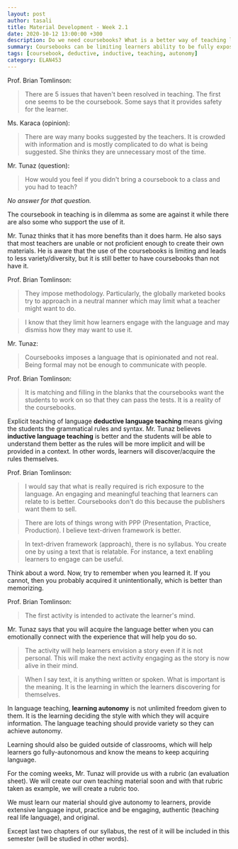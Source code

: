 ```yaml
---
layout: post
author: tasali
title: Material Development - Week 2.1 
date: 2020-10-12 13:00:00 +300
description: Do we need coursebooks? What is a better way of teaching language and engaging with learners? 
summary: Coursebooks can be limiting learners ability to be fully exposed the language as they try to be inclusive of different cultures (or types of people) at the cost losing specificity to a group of people, causing them learn unauthentic language (not used in real life). 
tags: [coursebook, deductive, inductive, teaching, autonomy]
category: ELAN453
---
```


Prof. Brian Tomlinson:

> There are 5 issues that haven't been resolved in teaching. The first one seems to be the coursebook. Some says that it provides safety for the learner.

Ms. Karaca (opinion):

> There are way many books suggested by the teachers. It is crowded with information and is mostly complicated to do what is being suggested. She thinks they are unnecessary most of the time.

Mr. Tunaz (question):

> How would you feel if you didn't bring a coursebook to a class and you had to teach?

_No answer for that question._

The coursebook in teaching is in dilemma as some are against it while there are also some who support the use of it. 

Mr. Tunaz thinks that it has more benefits than it does harm. He also says that most teachers are unable or not proficient enough to create their own materials. He is aware that the use of the coursebooks is limiting and leads to less variety/diversity, but it is still better to have coursebooks than not have it.

Prof. Brian Tomlinson:

> They impose methodology. Particularly, the globally marketed books try to approach in a neutral manner which may limit what a teacher might want to do. 

> I know that they limit how learners engage with the language and may dismiss how they may want to use it. 

Mr. Tunaz:

> Coursebooks imposes a language that is opinionated and not real. Being formal may not be enough to communicate with people.

Prof. Brian Tomlinson:

> It is matching and filling in the blanks that the coursebooks want the students to work on so that they can pass the tests. It is a reality of the coursebooks.

Explicit teaching of language **deductive language teaching** means giving the students the grammatical rules and syntax. Mr. Tunaz believes **inductive language teaching** is better and the students will be able to understand them better as the rules will be more implicit and will be provided in a context. In other words, learners will discover/acquire the rules themselves.

Prof. Brian Tomlinson:

> I would say that what is really required is rich exposure to the language. An engaging and meaningful teaching that learners can relate to is better. Coursebooks don't do this because the publishers want them to sell.

> There are lots of things wrong with PPP (Presentation, Practice, Production). I believe text-driven framework is better.

> In text-driven framework (approach), there is no syllabus. You create one by using a text that is relatable. For instance, a text enabling learners to engage can be useful.

Think about a word. Now, try to remember when you learned it. If you cannot, then you probably acquired it unintentionally, which is better than memorizing.

Prof. Brian Tomlinson:

> The first activity is intended to activate the learner's mind. 

Mr. Tunaz says that you will acquire the language better when you can emotionally connect with the experience that will help you do so.

> The activity will help learners envision a story even if it is not personal. This will make the next activity engaging as the story is now alive in their mind. 

> When I say text, it is anything written or spoken. What is important is the meaning. It is the learning in which the learners discovering for themselves. 

In language teaching, **learning autonomy** is not unlimited freedom given to them. It is the learning deciding the style with which they will acquire information. The language teaching should provide variety so they can achieve autonomy.

Learning should also be guided outside of classrooms, which will help learners go fully-autonomous and know the means to keep acquiring language.

For the coming weeks, Mr. Tunaz will provide us with a rubric (an evaluation sheet). We will create our own teaching material soon and with that rubric taken as example, we will create a rubric too. 

We must learn our material should give autonomy to learners, provide extensive language input, practice and be engaging, authentic (teaching real life language), and original.

Except last two chapters of our syllabus, the rest of it will be included in this semester (will be studied in other words).
